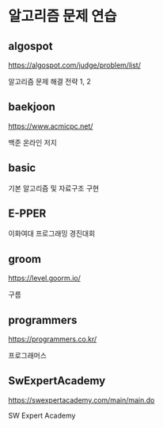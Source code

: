 # 알고리즘 문제 연습

## algospot
https://algospot.com/judge/problem/list/

알고리즘 문제 해결 전략 1, 2  
  

## baekjoon
https://www.acmicpc.net/

백준 온라인 저지

## basic
기본 알고리즘 및 자료구조 구현  


## E-PPER
이화여대 프로그래밍 경진대회


## groom
https://level.goorm.io/ 

구름


## programmers
https://programmers.co.kr/

프로그래머스


## SwExpertAcademy
https://swexpertacademy.com/main/main.do

SW Expert Academy

